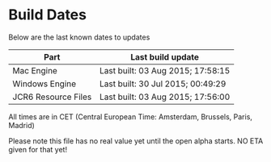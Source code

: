 # Build Dates

Below are the last known dates to updates

Part | Last build update
-----|-----
Mac Engine | Last built: 03 Aug 2015; 17:58:15
Windows Engine | Last built: 30 Jul 2015; 00:49:29
JCR6 Resource Files | Last built: 03 Aug 2015; 17:56:00
All times are in CET (Central European Time: Amsterdam, Brussels, Paris, Madrid)


Please note this file has no real value yet until the open alpha starts. NO ETA given for that yet!
